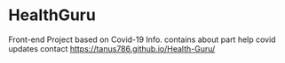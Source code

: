 # HealthGuru
Front-end Project based on Covid-19 Info.
contains about part
help
covid updates
contact
https://tanus786.github.io/Health-Guru/
